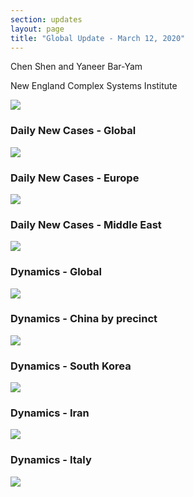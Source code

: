 ```yaml
---
section: updates
layout: page
title: "Global Update - March 12, 2020"
---
```


Chen Shen and Yaneer Bar-Yam

New England Complex Systems Institute

![](/media/5e6b339d3dfad85882cb3e79_3_12_summary.png)

### Daily New Cases - Global

![](/media/5e6b339dd08b12d2d48d1d65_3_12_world_daily.png)

### Daily New Cases - Europe

![](/media/5e6b339d3dfad8519fcb3e78_3_12_eu_daily.png)

### Daily New Cases - Middle East

![](/media/5e6b339d127853fb4d2b4eba_3_12_me_daily.png)

### Dynamics - Global

![](/media/5e6b339d9bbe2639f4ff6f03_Global_3_12.png)

### Dynamics - China by precinct

![](/media/5e6b339d9bbe26feacff6f04_China_3_12.png)

### Dynamics - South Korea

![](/media/5e6b339e40b2ff6ac22e0b67_Sout_Korea_3_12.png)

### Dynamics - Iran

![](/media/5e6b339e127853166e2b4ebb_Iran_3_12.png)

### Dynamics - Italy

![](/media/5e6b339ed08b120e418d1dd0_Italy_3_11.png)
